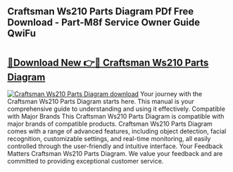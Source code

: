 ## Craftsman Ws210 Parts Diagram PDf Free Download - Part-M8f Service Owner Guide QwiFu

# <h2><a href="http://dfjc9m.blite.top/?on=Craftsman+Ws210+Parts+Diagram">🔗Download New 👉🔴 Craftsman Ws210 Parts Diagram</a></h2>

[![Craftsman Ws210 Parts Diagram download](https://i.imgur.com/lujVjoI.png)](http://dfjc9m.blite.top/?on=Craftsman+Ws210+Parts+Diagram)
Your journey with the Craftsman Ws210 Parts Diagram starts here. This manual is your comprehensive guide to understanding and using it effectively. Compatible with Major Brands This Craftsman Ws210 Parts Diagram is compatible with major brands of compatible products. Craftsman Ws210 Parts Diagram comes with a range of advanced features, including object detection, facial recognition, customizable settings, and real-time monitoring, all easily controlled through the user-friendly and intuitive interface. Your Feedback Matters Craftsman Ws210 Parts Diagram. We value your feedback and are committed to providing exceptional customer service.

